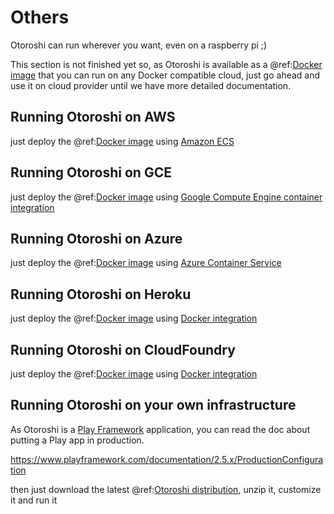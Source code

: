 # Others

Otoroshi can run wherever you want, even on a raspberry pi ;)

This section is not finished yet so, as Otoroshi is available as a @ref:[Docker image](../getotoroshi/fromdocker.md) that you can run on any Docker compatible cloud, just go ahead and use it on cloud provider until we have more detailed documentation.

## Running Otoroshi on AWS

just deploy the @ref:[Docker image](../firstrun/run.md#from-docker) using [Amazon ECS](https://docs.aws.amazon.com/AmazonECS/latest/developerguide/docker-basics.html)

## Running Otoroshi on GCE

just deploy the @ref:[Docker image](../firstrun/run.md#from-docker) using [Google Compute Engine container integration](https://cloud.google.com/compute/docs/containers/deploying-containers)

## Running Otoroshi on Azure

just deploy the @ref:[Docker image](../firstrun/run.md#from-docker) using [Azure Container Service](https://azure.microsoft.com/en-us/services/container-service/)

## Running Otoroshi on Heroku

just deploy the @ref:[Docker image](../firstrun/run.md#from-docker) using [Docker integration](https://devcenter.heroku.com/articles/container-registry-and-runtime)

## Running Otoroshi on CloudFoundry

just deploy the @ref:[Docker image](../firstrun/run.md#from-docker) using [Docker integration](https://docs.cloudfoundry.org/adminguide/docker.html)

## Running Otoroshi on your own infrastructure

As Otoroshi is a [Play Framework](https://www.playframework.com) application, you can read the doc about putting a Play app in production.

https://www.playframework.com/documentation/2.5.x/ProductionConfiguration

then just download the latest @ref:[Otoroshi distribution](../getotoroshi/frombinaries.md), unzip it, customize it and run it
